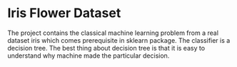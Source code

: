 # Iris Flower Dataset

The project contains the classical machine learning problem from a real dataset iris which comes prerequisite in sklearn package. The classifier is a decision tree. The best thing about decision tree is that it is easy to understand why machine made the particular decision.
